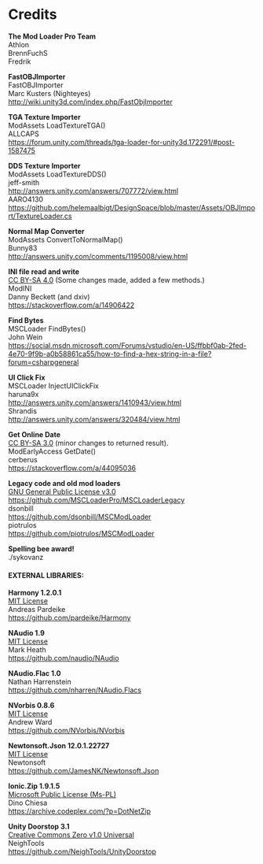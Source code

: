 # Credits

**The Mod Loader Pro Team**  
Athlon  
BrennFuchS  
Fredrik  

**FastOBJImporter**  
FastOBJImporter  
Marc Kusters (Nighteyes)  
http://wiki.unity3d.com/index.php/FastObjImporter  

**TGA Texture Importer**  
ModAssets LoadTextureTGA()  
ALLCAPS  
https://forum.unity.com/threads/tga-loader-for-unity3d.172291/#post-1587475  

**DDS Texture Importer**  
ModAssets LoadTextureDDS()  
jeff-smith  
http://answers.unity.com/answers/707772/view.html  
AARO4130  
https://github.com/helemaalbigt/DesignSpace/blob/master/Assets/OBJImport/TextureLoader.cs  

**Normal Map Converter**  
ModAssets ConvertToNormalMap()  
Bunny83  
http://answers.unity.com/comments/1195008/view.html  

**INI file read and write**  
[CC BY-SA 4.0](https://creativecommons.org/licenses/by-sa/4.0/) (Some changes made, added a few methods.)  
ModINI  
Danny Beckett (and dxiv)  
https://stackoverflow.com/a/14906422  

**Find Bytes**  
MSCLoader FindBytes()  
John Wein  
https://social.msdn.microsoft.com/Forums/vstudio/en-US/ffbbf0ab-2fed-4e70-9f9b-a0b58861ca55/how-to-find-a-hex-string-in-a-file?forum=csharpgeneral  

**UI Click Fix**  
MSCLoader InjectUIClickFix  
haruna9x  
http://answers.unity.com/answers/1410943/view.html  
Shrandis  
http://answers.unity.com/answers/320484/view.html  

**Get Online Date**  
[CC BY-SA 3.0](https://creativecommons.org/licenses/by-sa/3.0/) (minor changes to returned result).  
ModEarlyAccess GetDate()  
cerberus  
https://stackoverflow.com/a/44095036  

**Legacy code and old mod loaders**  
[GNU General Public License v3.0](https://www.gnu.org/licenses/gpl-3.0.en.html)   
https://github.com/MSCLoaderPro/MSCLoaderLegacy  
dsonbill  
https://github.com/dsonbill/MSCModLoader  
piotrulos  
https://github.com/piotrulos/MSCModLoader  

**Spelling bee award!**  
./sykovanz

#### EXTERNAL LIBRARIES:

**Harmony 1.2.0.1**  
[MIT License](https://opensource.org/licenses/MIT)  
Andreas Pardeike  
https://github.com/pardeike/Harmony  

**NAudio 1.9**  
[MIT License](https://opensource.org/licenses/MIT)  
Mark Heath  
https://github.com/naudio/NAudio  

**NAudio.Flac 1.0**  
Nathan Harrenstein  
https://github.com/nharren/NAudio.Flacs  

**NVorbis 0.8.6**  
[MIT License](https://opensource.org/licenses/MIT)  
Andrew Ward  
https://github.com/NVorbis/NVorbis  

**Newtonsoft.Json 12.0.1.22727**  
[MIT License](https://opensource.org/licenses/MIT)  
Newtonsoft  
https://github.com/JamesNK/Newtonsoft.Json  

**Ionic.Zip 1.9.1.5**  
[Microsoft Public License (Ms-PL)](https://opensource.org/licenses/MS-PL)  
Dino Chiesa  
https://archive.codeplex.com/?p=DotNetZip  

**Unity Doorstop 3.1**  
[Creative Commons Zero v1.0 Universal](https://creativecommons.org/publicdomain/zero/1.0/)  
NeighTools  
https://github.com/NeighTools/UnityDoorstop  
